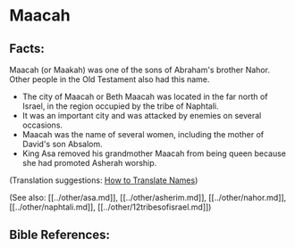 # Maacah #

## Facts: ##

Maacah (or Maakah) was one of the sons of Abraham's brother Nahor. Other people in the Old Testament also had this name.

* The city of Maacah or Beth Maacah was located in the far north of Israel, in the region occupied by the tribe of Naphtali.
* It was an important city and was attacked by enemies on several occasions.
* Maacah was the name of several women, including the mother of David's son Absalom.
* King Asa removed his grandmother Maacah from being queen because she had promoted Asherah worship.

(Translation suggestions: [How to Translate Names](en/ta-vol1/translate/man/translate-names))

(See also: [[../other/asa.md]], [[../other/asherim.md]], [[../other/nahor.md]], [[../other/naphtali.md]], [[../other/12tribesofisrael.md]])

## Bible References: ##